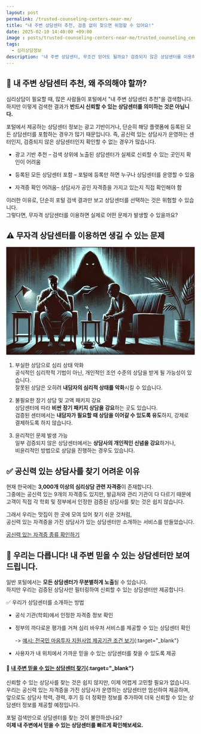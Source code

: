 ```yaml
---
layout: post
permalink: /trusted-counseling-centers-near-me/
title: "내 주변 상담센터 추천, 검증 없이 찾으면 위험할 수 있어요!"
date: 2025-02-10 14:40:00 +09:00
image : posts/trusted-counseling-centers-near-me/trusted_counseling_centers_near_me_thumb.png
tags:
  - 심리상담정보
description: '내 주변 상담센터, 무조건 믿어도 될까요? 검증되지 않은 상담센터를 이용하면 위험할 수 있습니다. 공신력 있는 상담센터를 찾는 방법을 확인하세요!'
---
```


## 🚨 내 주변 상담센터 추천, 왜 주의해야 할까?

심리상담이 필요할 때, 많은 사람들이 포털에서 "내 주변 상담센터 추천"을 검색합니다.  
하지만 이렇게 검색한 결과가 **반드시 신뢰할 수 있는 상담센터를 의미하는 것은 아닙니다.**

포털에서 제공하는 상담센터 정보는 광고 기반이거나, 단순히 해당 플랫폼에 등록된 모든 상담센터를 포함하는 경우가 많기 때문입니다. 즉, 공신력 있는 상담사가 운영하는 센터인지, 검증되지 않은 상담센터인지 확인할 수 없는 경우가 많습니다.

- 광고 기반 추천 – 검색 상위에 노출된 상담센터가 실제로 신뢰할 수 있는 곳인지 확인이 어려움  

- 등록된 모든 상담센터 포함 – 포털에 등록만 하면 누구나 상담센터를 운영할 수 있음  

- 자격증 확인 어려움– 상담사가 공인 자격증을 가지고 있는지 직접 확인해야 함

이러한 이유로, 단순히 포털 검색 결과만 보고 상담센터를 선택하는 것은 위험할 수 있습니다.  
그렇다면, 무자격 상담센터를 이용하면 실제로 어떤 문제가 발생할 수 있을까요?

## ⚠️ 무자격 상담센터를 이용하면 생길 수 있는 문제

![무자격 상담센터의 위험](/images/posts/trusted-counseling-centers-near-me/problems-with-unverified-counseling.webp)  

1. 부실한 상담으로 심리 상태 악화  
   공식적인 심리학적 기법이 아닌, 개인적인 조언 수준의 상담을 받게 될 가능성이 있습니다.  
   잘못된 상담은 오히려 **내담자의 심리적 상태를 악화**시킬 수 있습니다.

2. 불필요한 장기 상담 및 고액 패키지 강요  
   상담센터에 따라 **비싼 장기 패키지 상담을 강요**하는 곳도 있습니다.  
   검증된 센터에서는 **내담자가 필요할 때 상담을 이어갈 수 있도록 유도**하지, 강제로 결제하도록 하지 않습니다.

3. 윤리적인 문제 발생 가능  
   일부 검증되지 않은 상담센터에서는 **상담사의 개인적인 신념을 강요**하거나,  
   비윤리적인 방법으로 상담을 진행하는 경우도 있습니다.

## ✅ 공신력 있는 상담사를 찾기 어려운 이유

현재 한국에는 **3,000개 이상의 심리상담 관련 자격증**이 존재합니다.  
그중에는 공신력 있는 9개의 자격증도 있지만, 발급처와 관리 기관이 다 다르기 때문에  
고객이 직접 각 학회 및 정부에서 인정한 검증된 상담사를 찾는 것은 쉽지 않습니다.

그래서 우리는 맛집이 한 곳에 모여 있어 찾기 쉬운 것처럼,  
공신력 있는 자격증을 가진 상담사가 있는 상담센터만 소개하는 서비스를 만들었습니다.

[공신력 있는 자격증 종류 확인하기](https://blog.bluecheese.kr/how-to-choose-a-trustworthy-counselor/)

## 🌟 우리는 다릅니다! 내 주변 믿을 수 있는 상담센터만 보여드립니다.

일반 포털에서는 **모든 상담센터가 무분별하게 노출**될 수 있습니다.  
하지만 우리는 검증된 상담사만 필터링하여 신뢰할 수 있는 상담센터만 제공합니다.

✅ 우리가 상담센터를 소개하는 방법

- 공식 기관(학회)에서 인정한 자격증 정보 확인

- 정부의 까다로운 평가를 거쳐 심리 바우처 서비스를 제공할 수 있는 상담센터 확인
  
  -> [예시: 전국민 마음투자 지원사업 제공기관 조건 보기](https://www.mohw.go.kr/board.es?mid=a10503000000&bid=0027&list_no=1481781&act=view&#share){:target="_blank"}

- 사용자가 내 위치에서 가까운 믿을 수 있는 상담센터를 찾을 수 있도록 제공

#### 📌 [내 주변 믿을 수 있는 상담센터 찾기](https://bluecheese.kr?utm_source=blog&utm_medium=social&utm_campaign=bluecheese_blog&utm_content=trusted_counseling_centers_near_me){:target="_blank"}

신뢰할 수 있는 상담사를 찾는 것은 쉽지 않지만, 이제 어렵게 고민할 필요가 없습니다.  
우리는 공신력 있는 자격증을 가진 상담사가 운영하는 상담센터만 엄선하여 제공하며,  
앞으로도 상담사 학력, 경력, 후기 등 더 정확한 정보를 추가하여 더욱 신뢰할 수 있는 상담센터 정보를 제공할 예정입니다.

포털 검색만으로 상담센터를 찾는 것이 불안하셨나요?  
**이제 내 주변에서 믿을 수 있는 상담센터를 빠르게 확인해보세요.**
